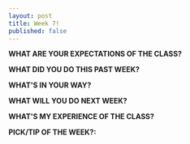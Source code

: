 ```yaml
---
layout: post
title: Week 7!
published: false
---
```


**WHAT ARE YOUR EXPECTATIONS OF THE CLASS?** 

**WHAT DID YOU DO THIS PAST WEEK?** 

**WHAT'S IN YOUR WAY?** 

**WHAT WILL YOU DO NEXT WEEK?** 

**WHAT'S MY EXPERIENCE OF THE CLASS?** 

**PICK/TIP OF THE WEEK?:** 
